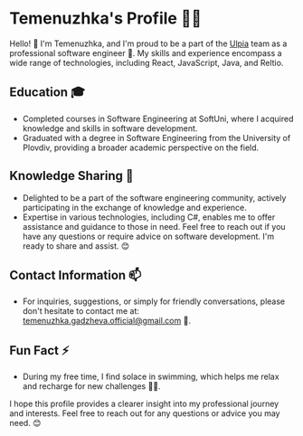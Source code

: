 # Temenuzhka's Profile 👩‍💻

Hello! 👋 I'm Temenuzhka, and I'm proud to be a part of the [Ulpia](https://ulpia.tech/)
 team as a professional software engineer 🚀. My skills and experience encompass a wide range of technologies, including React, JavaScript, Java, and Reltio.

## Education 🎓
- Completed courses in Software Engineering at SoftUni, where I acquired knowledge and skills in software development.
- Graduated with a degree in Software Engineering from the University of Plovdiv, providing a broader academic perspective on the field.

## Knowledge Sharing 🤝
- Delighted to be a part of the software engineering community, actively participating in the exchange of knowledge and experience.
- Expertise in various technologies, including C#, enables me to offer assistance and guidance to those in need. Feel free to reach out if you have any questions or require advice on software development. I'm ready to share and assist. 😊

## Contact Information 📫
- For inquiries, suggestions, or simply for friendly conversations, please don't hesitate to contact me at: [temenuzhka.gadzheva.official@gmail.com](temenuzhka.gadzheva.official@gmail.com) 📩.

## Fun Fact ⚡
- During my free time, I find solace in swimming, which helps me relax and recharge for new challenges 🏊‍♀️.

I hope this profile provides a clearer insight into my professional journey and interests. Feel free to reach out for any questions or advice you may need. 😊
